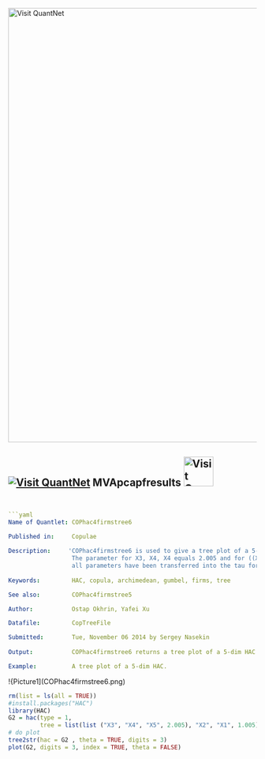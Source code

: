 
[<img src="https://github.com/QuantLet/Styleguide-and-FAQ/blob/master/pictures/banner.png" width="880" alt="Visit QuantNet">](http://quantlet.de/index.php?p=info)

## [<img src="https://github.com/QuantLet/Styleguide-and-Validation-procedure/blob/master/pictures/qloqo.png" alt="Visit QuantNet">](http://quantlet.de/) **MVApcapfresults** [<img src="https://github.com/QuantLet/Styleguide-and-Validation-procedure/blob/master/pictures/QN2.png" width="60" alt="Visit QuantNet 2.0">](http://quantlet.de/d3/ia)

```yaml


```yaml
Name of Quantlet: COPhac4firmstree6
 
Published in:     Copulae

Description:     'COPhac4firmstree6 is used to give a tree plot of a 5-dim HAC. Here the Gumbel generator is used.
                  The parameter for X3, X4, X4 equals 2.005 and for ((X3, X4, X5), X2, X1) is 1.005. In the plot 
                  all parameters have been transferred into the tau form.'
  
Keywords:         HAC, copula, archimedean, gumbel, firms, tree

See also:         COPhac4firmstree5

Author:           Ostap Okhrin, Yafei Xu

Datafile:         CopTreeFile

Submitted:        Tue, November 06 2014 by Sergey Nasekin
     
Output:           COPhac4firmstree6 returns a tree plot of a 5-dim HAC.

Example:          A tree plot of a 5-dim HAC.


```

!{Picture1](COPhac4firmstree6.png)

```r
rm(list = ls(all = TRUE))
#install.packages("HAC")
library(HAC)
G2 = hac(type = 1, 
         tree = list(list ("X3", "X4", "X5", 2.005), "X2", "X1", 1.005))
# do plot
tree2str(hac = G2 , theta = TRUE, digits = 3)
plot(G2, digits = 3, index = TRUE, theta = FALSE)
```
